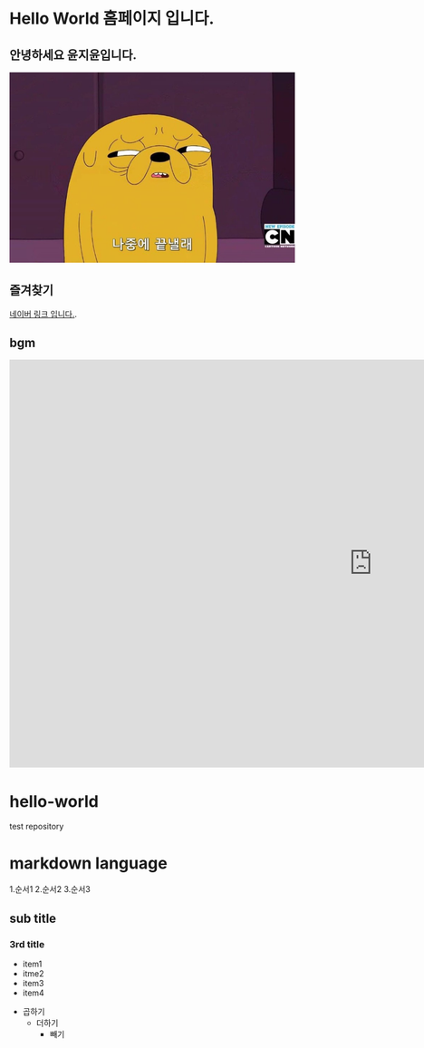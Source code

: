# Hello World 홈페이지 입니다.
## 안녕하세요 윤지윤입니다.
<img src="jakeimage.jpg"/><br>

## 즐겨찾기
[네이버 링크 입니다.](https://www.naver.com).

## bgm
<iframe width="1280" height="720" src="https://www.youtube.com/embed/rr5V5eZD6TE" title="𝐏𝐥𝐚𝐲𝐥𝐢𝐬𝐭 노래만 잘 골라도 하루종일 상쾌해요🌈🤍 | 설레는 아침을 열어주는 감성 팝송 ✨" frameborder="0" allow="accelerometer; autoplay; clipboard-write; encrypted-media; gyroscope; picture-in-picture; web-share" referrerpolicy="strict-origin-when-cross-origin" allowfullscreen></iframe>

# hello-world
test repository

# markdown language
1.순서1
2.순서2
3.순서3

## sub title
### 3rd title
 - item1
 - itme2
 - item3
 - item4

* 곱하기
  + 더하기
     - 빼기
   
